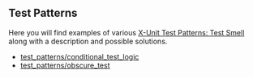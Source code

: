 ## Test Patterns


Here you will find examples of various [X-Unit Test Patterns: Test Smell](http://xunitpatterns.com/test%20smell.html) along with a description and possible solutions.

* [test_patterns/conditional_test_logic](conditional_test_logic) 
* [test_patterns/obscure_test](obscure_test) 